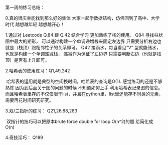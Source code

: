 第一周的练习总结：

0.真的很庆幸能找到那么好的集体 大家一起学数据结构，仿佛回到了高中、大学时代  越想越年轻 越想越开心！

1.通过对 Leetcode Q.84 跟 Q.42 结合学习 更加熟练了栈的使用。 Q84 寻找柱状图中最大的矩形， 可以通过构建一个单调递增栈来固定左边界 只需要分析右边也就是（栈顶）跟相邻柱子的关系即可。 Q42 接雨水，每当看见“V” 型就能储水，也就是构建一个单调递减栈， 递减作为保证了左边界 只需要判断右边（也就是栈顶）是否有上升即可。

2.哈希表的使用练习：Q1,49,242

​	哈希表的运用就是典型的空间换时间，哈希表的查询是O(1). 感觉练习的还是不够熟练 因为到后面关于图的问题的时候 不知道如何上手 利用哈希表记录图的信息。 而且哈希表里存的不仅仅限于list，并且在python里，list里还能存不同类的元素，需要再花时间研究研究。

3.双/三指针的练习： Q21,26,88,283

​	双指针的技巧可以把原本brute force double for loop O(n^2)的题 给简化成 O(n)

4.奇技淫巧： Q189